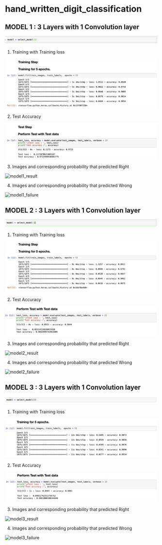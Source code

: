# hand_written_digit_classification
## MODEL 1 : 3 Layers with 1 Convolution layer

![select_model1](./img/select_model1.png)

1. Training with Training loss

![model1_training](./img/model1_training.png)

2. Test Accuracy

![model1_performance](./img/model1_performance.png)

3. Images and corresponding probability that predicted Right

![model1_result](./img/model1_result)

4. Images and corresponding probability that predicted Wrong

![model1_failure](./img/model1_failure)


## MODEL 2 : 3 Layers with 1 Convolution layer

![select_model2](./img/select_model2.png)

1. Training with Training loss

![model2_training](./img/model2_training.png)

2. Test Accuracy

![model2_performance](./img/model2_performance.png)

3. Images and corresponding probability that predicted Right

![model2_result](./img/model2_result)

4. Images and corresponding probability that predicted Wrong

![model2_failure](./img/model2_failure)

## MODEL 3 : 3 Layers with 1 Convolution layer

![select_model3](./img/select_model3.png)

1. Training with Training loss

![model3_training](./img/model3_training.png)

2. Test Accuracy

![model3_performance](./img/model3_performance.png)

3. Images and corresponding probability that predicted Right

![model3_result](./img/model3_result)

4. Images and corresponding probability that predicted Wrong

![model3_failure](./img/model3_failure)
